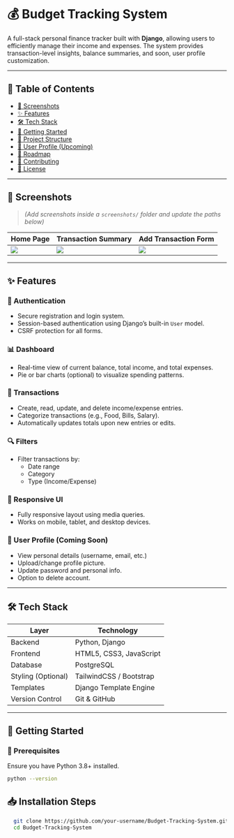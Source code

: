 # 💰 Budget Tracking System

A full-stack personal finance tracker built with **Django**, allowing users to efficiently manage their income and expenses. The system provides transaction-level insights, balance summaries, and soon, user profile customization.

---

## 📌 Table of Contents

- [📸 Screenshots](#-screenshots)
- [✨ Features](#-features)
- [🛠️ Tech Stack](#-tech-stack)
- [🚀 Getting Started](#-getting-started)
- [📂 Project Structure](#-project-structure)
- [👤 User Profile (Upcoming)](#-user-profile-upcoming)
- [🎯 Roadmap](#-roadmap)
- [🙌 Contributing](#-contributing)
- [📄 License](#-license)

---

## 📸 Screenshots

> *(Add screenshots inside a `screenshots/` folder and update the paths below)*

| Home Page             | Transaction Summary        | Add Transaction Form       |
|-----------------------|----------------------------|----------------------------|
| ![](screenshots/home.png) | ![](screenshots/summary.png) | ![](screenshots/add_form.png) |

---

## ✨ Features

### 🔐 Authentication
- Secure registration and login system.
- Session-based authentication using Django’s built-in `User` model.
- CSRF protection for all forms.

### 📊 Dashboard
- Real-time view of current balance, total income, and total expenses.
- Pie or bar charts (optional) to visualize spending patterns.

### 🧾 Transactions
- Create, read, update, and delete income/expense entries.
- Categorize transactions (e.g., Food, Bills, Salary).
- Automatically updates totals upon new entries or edits.

### 🔍 Filters
- Filter transactions by:
  - Date range
  - Category
  - Type (Income/Expense)

### 📱 Responsive UI
- Fully responsive layout using media queries.
- Works on mobile, tablet, and desktop devices.

### 👤 User Profile (Coming Soon)
- View personal details (username, email, etc.)
- Upload/change profile picture.
- Update password and personal info.
- Option to delete account.

---

## 🛠️ Tech Stack

| Layer            | Technology             |
|------------------|------------------------|
| Backend          | Python, Django         |
| Frontend         | HTML5, CSS3, JavaScript |
| Database         | PostgreSQL|
| Styling (Optional)| TailwindCSS / Bootstrap |
| Templates        | Django Template Engine |
| Version Control  | Git & GitHub           |

---

## 🚀 Getting Started

### 🔧 Prerequisites

Ensure you have Python 3.8+ installed.

```bash
python --version
```

## 📥 Installation Steps

```bash
  git clone https://github.com/your-username/Budget-Tracking-System.git
  cd Budget-Tracking-System

```


